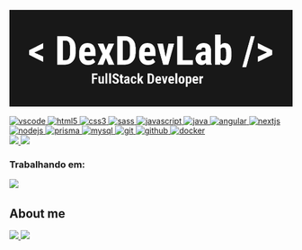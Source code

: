 <link href="styles.css" rel="stylesheet"></link>
<body>
<!-- Banner -->
<div id="banner">

[![banner](./src/img/banner.png)](https://github.com/DexDevLab)


</div>

<!-- Dev Icons Session -->
<div id="icons-div">

<!-- Reference Hyperlink -->
   <a href="https://code.visualstudio.com/">
<!-- Dev Icon and Alt -->
      <img id="icons" src="https://cdn.jsdelivr.net/gh/devicons/devicon/icons/vscode/vscode-original.svg" alt="vscode" />
   </a>

   <a href="https://developer.mozilla.org/pt-BR/docs/Web/HTML">
      <img id="icons" src="https://cdn.jsdelivr.net/gh/devicons/devicon/icons/html5/html5-plain.svg" alt="html5"/>
   </a>

   <a href="https://developer.mozilla.org/pt-BR/docs/Web/CSS">
      <img id="icons" src="https://cdn.jsdelivr.net/gh/devicons/devicon/icons/css3/css3-plain.svg" alt="css3"/>
   </a>
   
   <a href="https://sass-lang.com">
      <img id="icons" src="https://simpleicons.org/icons/sass.svg" alt="sass"/>
   </a>

   <a href="https://developer.mozilla.org/en-US/docs/Web/JavaScript">
      <img id="icons" src="https://cdn.jsdelivr.net/gh/devicons/devicon/icons/javascript/javascript-original.svg" alt="javascript"/>
   </a>

  <a href="https://www.java.com">
      <img id="icons" src="https://www.svgrepo.com/show/184143/java.svg" alt="java"/>
   </a>

   <a href="https://angular.io">
      <img id="icons" src="https://simpleicons.org/icons/angular.svg" alt="angular"/>
   </a>

   <a href="https://nextjs.org/">
      <img id="icons" src="https://cdn.jsdelivr.net/gh/devicons/devicon/icons/nextjs/nextjs-line.svg" alt="nextjs"/>
   </a>

   <a href="https://nodejs.org">
      <img id="icons" src="https://cdn.jsdelivr.net/gh/devicons/devicon/icons/nodejs/nodejs-original.svg" alt="nodejs"/>
   </a>

   <a href="https://www.prisma.io">
      <img id="icons" src="https://simpleicons.org/icons/prisma.svg" alt="prisma"/>
   </a>

   <a href="https://www.mysql.com">
      <img id="icons" src="https://www.svgrepo.com/show/342053/mysql.svg" alt="mysql"/>
   </a>

   <a href="https://git-scm.com/">
      <img id="icons" src="https://cdn.jsdelivr.net/gh/devicons/devicon/icons/git/git-original.svg" alt="git"/>
   </a>

   <a href="https://github.com">
      <img id="icons" src="https://simpleicons.org/icons/github.svg" alt="github"/>
   </a>
   
   <a href="https://www.docker.com">
    <img id="icons" src="https://simpleicons.org/icons/docker.svg" alt="docker"/>
</a>

</div>

<!-- GitHub Widgets -->
<div id="div-github">
  <a href="https://github.com/dexdevlab">
    <img
    height="180em"
    src="https://github-readme-stats.vercel.app/api?username=dexdevlab&show_icons=true&include_all_commits=true&count_private=true&theme=tokyonight"/>
  </a>
  <a href="https://github.com/dexdevlab">
    <img 
      height="180em"
      src="https://github-readme-stats.vercel.app/api/top-langs/?username=dexdevlab&show_icons=true&include_all_commits=true&count_private=true&layout=compact&theme=tokyonight"
    />
  </a>
  <div id="div-working-on">
  <h3>Trabalhando em:</h3>
  <a href="https://github.com/dexdevlab/dcl-auth-api">
    <img id="github-stats-working" height="125em"
      src="https://github-readme-stats.vercel.app/api/pin/?username=dexdevlab&repo=dcl-auth-api&theme=tokyonight">
    </img>
  </a>

  </div>
</div>

<!-- Vercel Trophies -->

<!-- <p align="center">
  <a href="https://github.com/daniel-almeida1989">
    <img
      align="center"
      src="https://github-profile-trophy.vercel.app/?username=daniel-almeida1989&theme=onedark&no-frame=true&row=1&&margin-w=20&no-bg=true"
    />
  </a>
</a>
</p> -->

<h2>About me</h2>

<!-- Social Media Links -->

<div id="div-social">
  <a href="https://instagram.com/ei_dex/">
    <img src="https://img.shields.io/badge/Instagram-1C1C1C?style=for-the-badge&logo=instagram&logoColor=00FFFF" />
  </a>
  <a href="https://www.linkedin.com/in/daniel-augusto-almeida/">
    <img src="https://img.shields.io/badge/LinkedIn-1C1C1C?style=for-the-badge&logo=linkedin&logoColor=00FFFF" />
  </a>
</div>

<!-- Footer -->

<!-- <div id="footer">
<h4>DexDevLab</h4>
<h4>v2.0.3.220127</h4>
</div> -->

</body>

<!-- <style>

body {
  background-color: white;
  background-image: url("./src/img/bg2.jpg");
  background-position: top;
  background-repeat: no-repeat;
  background-size: cover;
}

h2 {
  color: #527dc7;
  font-weight: bold;
  text-align: center;
  color: white;
  margin-top: 5em;
}

h3 {
  color: #527dc7;
  font-weight: bold;
  text-align: center;
}

h4 {
  text-align: center;
  font-size: 0.8em;
  font-weight: bold;
  color: white;
}

#banner {
  text-align: center;
  margin: auto;
  margin-top: 2.5em;
  width: 50%;
}

#icons-div {
  display: flex;
  flex-wrap: nowrap;
  justify-content: center;
  margin: auto;
  margin-top: 3em;
  margin-bottom: 6em;
}

#icons {
  width: 45px;
  height: 45px;
  margin: 0.5em;
}

#div-github {
  display: flex;
  flex-wrap: nowrap;
  justify-content: space-between;
  margin: auto;
  margin-bottom: 3em;
  width: 100%;
}

#div-working-on {
  background-color: #15151f;
  border-radius: 10px;
  border: 2px solid white;
}

#div-social {
  display: flex;
  flex-wrap: nowrap;
  justify-content: space-between;
  margin: auto;
  margin-top: 4em;
  width: 25%;
}

#footer {
  display: flex;
  flex-wrap: nowrap;
  flex-direction: column;
  justify-content: space-between;
  height: 3em;
  margin-top: 13em;
}

</style> -->
